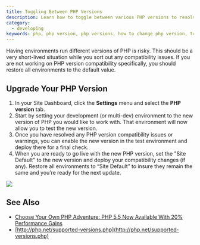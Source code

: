 ```yaml
---
title: Toggling Between PHP Versions
description: Learn how to toggle between various PHP versions to resolve PHP version compatibility issues.
category:
  - developing
keywords: php, php version, php versions, how to change php version, toggle php version, change php version, update php version, downgrade php version, switch php version
---
```

Having environments run different versions of PHP is risky. This should be a very short-lived situation while you sort out any compatibility issues. If you are not working on PHP version compatibility specifically, you should restore all environments to the default value.

## Upgrade Your PHP Version

1. In your Site Dashboard, click the **Settings** menu and select the **PHP version** tab.
2. Start by setting your development (or multi-dev) environment to the new version of PHP you would like to work with. That environment will now allow you to test the new version.
3. Once you have resolved any PHP version compatibility issues or warnings, you can enable the new version in the test environment and deploy there for a final check.
4. When you are ready to go live with the new PHP version, set the "Site Default" to the new version and deploy your compatibility changes (if any). Restore all environments to “Site Default” to insure they remain the same and you’re ready for the next update.


 ![](/source/docs/assets/images/desk_images/356186.png)

## See Also
* [Choose Your Own PHP Adventure: PHP 5.5 Now Available With 20% Performance Gains](https://pantheon.io/blog/choose-your-own-php-adventure-php-55-now-available-20-performance-gains)
* [http://php.net/supported-versions.php](http://php.net/supported-versions.php)
